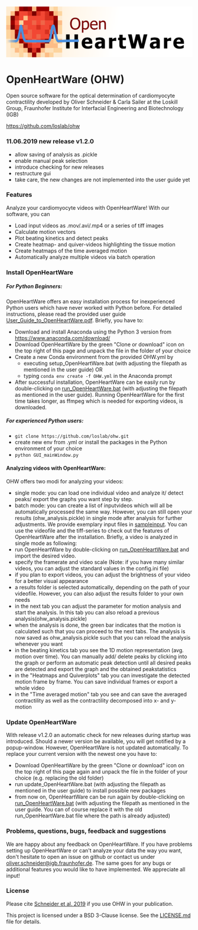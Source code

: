 ![OpenHeartWare-Logo](/icons/ohw-logo.png)

# OpenHeartWare (OHW)
Open source software for the optical determination of cardiomyocyte contractility
developed by Oliver Schneider & Carla Sailer at the Loskill Group, Fraunhofer Institute for Interfacial Engineering and Biotechnology (IGB)

https://github.com/loslab/ohw

### 11.06.2019 new release v1.2.0

* allow saving of analysis as .pickle
* enable manual peak selection
* introduce checking for new releases
* restructure gui
* take care, the new changes are not implemented into the user guide yet

### Features 
Analyze your cardiomyocyte videos with OpenHeartWare! With our software, you can
* Load input videos as .mov/.avi/.mp4 or a series of tiff images
* Calculate motion vectors 
* Plot beating kinetics and detect peaks
* Create heatmap- and quiver-videos highlighting the tissue motion
* Create heatmaps of the time averaged motion
* Automatically analyze multiple videos via batch operation

### Install OpenHeartWare
##### For Python Beginners: 
OpenHeartWare offers an easy installation process for inexperienced Python users which have never worked with Python before. For detailed instructions, please read the provided user guide [User_Guide_to_OpenHeartWare.pdf]( User_Guide_to_OpenHeartWare.pdf). 
Briefly, you have to:
* Download and install Anaconda using the Python 3 version from https://www.anaconda.com/download/ 
* Download OpenHeartWare by the green "Clone or download" icon on the top right of this page and unpack the file in the folder of your choice
* Create a new Conda environment from the provided OHW.yml by
  * executing setup_OpenHeartWare.bat (with adjusting the filepath as mentioned in the user guide)
  OR
  * typing `conda env create -f OHW.yml` in the Anaconda prompt
* After successful installation, OpenHeartWare can be easily run by double-clicking on [run_OpenHeartWare.bat](run_OpenHeartWare.bat) (with adjusting the filepath as mentioned in the user guide). Running OpenHeartWare for the first time takes longer, as ffmpeg which is needed for exporting videos, is downloaded.

##### For experienced Python users:
* `git clone https://github.com/loslab/ohw.git`
* create new env from .yml or install the packages in the Python environment of your choice
* `python GUI_mainWindow.py`

#### Analyzing videos with OpenHeartWare:
OHW offers two modi for analyzing your videos:
* single mode: you can load one individual video and analyze it/ detect peaks/ export the graphs you want step by step.
* batch mode: you can create a list of inputvideos which will all be automatically processed the same way. However, you can still open your results (ohw_analysis.pickle) in single mode after analysis for further adjustments.
We provide exemplary input files in [sampleinput](sampleinput]). You can use the videofile and the tiff-series to check out the features of OpenHeartWare after the installation. 
Briefly, a video is analyzed in single mode as following:
* run OpenHeartWare by double-clicking on [run_OpenHeartWare.bat](run_OpenHeartWare.bat) and import the desired video.
* specify the framerate and video scale (Note: if you have many similar videos, you can adjust the standard values in the config.ini file)
* if you plan to export videos, you can adjust the brightness of your video for a better visual appearance
* a results folder is selected automatically, depending on the path of your videofile. However, you can also adjust the results folder to your own needs
* in the next tab you can adjust the parameter for motion analysis and start the analysis. In this tab you can also reload a previous analysis(ohw_analysis.pickle)
* when the analysis is done, the green bar indicates that the motion is calculated such that you can proceed to the next tabs. The analysis is now saved as ohw_analysis.pickle such that you can reload the analysis whenever you want
* in the beating kinetics tab you see the 1D motion representation (avg. motion over time). You can manually add/ delete peaks by clicking into the graph or perform an automatic peak detection until all desired peaks are detected and export the graph and the obtained peakstatistics
* in the "Heatmaps and Quiverplots" tab you can investigate the detected motion frame by frame. You can save individual frames or export a whole video
* in the "Time averaged motion" tab you see and can save the averaged contractility as well as the contractility decomposed into x- and y-motion

### Update OpenHeartWare
With release v1.2.0 an automatic check for new releases during startup was introduced. Should a newer version be available, you will get notified by a popup-window. However, OpenHeartWare is not updated automatically. To replace your current version with the newest one you have to:
* Download OpenHeartWare by the green "Clone or download" icon on the top right of this page again and unpack the file in the folder of your choice (e.g. replacing the old folder)
* run update_OpenHeartWare.bat (with adjusting the filepath as mentioned in the user guide) to install possible new packages
* from now on, OpenHeartWare can be run again by double-clicking on [run_OpenHeartWare.bat](run_OpenHeartWare.bat) (with adjusting the filepath as mentioned in the user guide. You can of course replace it with the old run_OpenHeartWare.bat file where the path is already adjusted)

### Problems, questions, bugs, feedback and suggestions
We are happy about any feedback on OpenHeartWare. If you have problems setting up OpenHeartWare or can't analyze your data the way you want, don't hesitate to open an issue on github or contact us under oliver.schneider@igb.fraunhofer.de. The same goes for any bugs or additional features you would like to have implemented. We appreciate all input!

### License
Please cite [Schneider et al. 2019](https://www.liebertpub.com/doi/abs/10.1089/ten.TEA.2019.0002) if you use OHW in your publication.

This project is licensed under a BSD 3-Clause license. See the [LICENSE.md](licence.md) file for details.